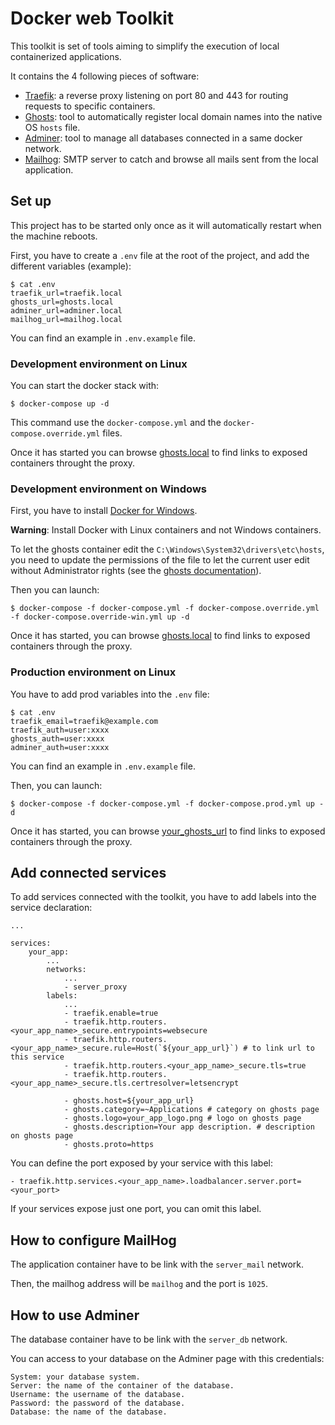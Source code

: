 # Docker web Toolkit

This toolkit is set of tools aiming to simplify the execution of local containerized applications.

It contains the 4 following pieces of software:

- [Traefik](https://doc.traefik.io/traefik/): a reverse proxy listening on port 80 and 443 for routing requests to specific containers.
- [Ghosts](https://github.com/lobre/ghosts): tool to automatically register local domain names into the native OS `hosts` file.
- [Adminer](https://www.adminer.org/): tool to manage all databases connected in a same docker network.
- [Mailhog](https://github.com/mailhog/MailHog): SMTP server to catch and browse all mails sent from the local application.

## Set up

This project has to be started only once as it will automatically restart when the machine reboots.

First, you have to create a `.env` file at the root of the project, and add the different variables (example):

    $ cat .env
    traefik_url=traefik.local
    ghosts_url=ghosts.local
    adminer_url=adminer.local
    mailhog_url=mailhog.local

You can find an example in `.env.example` file.

### Development environment on Linux

You can start the docker stack with:

    $ docker-compose up -d

This command use the `docker-compose.yml` and the `docker-compose.override.yml` files.

Once it has started you can browse [ghosts.local](https://ghosts.local) to find links to exposed containers throught the proxy.

### Development environment on Windows

First, you have to install [Docker for Windows](https://docs.docker.com/docker-for-windows/install/).

**Warning**: Install Docker with Linux containers and not Windows containers.

To let the ghosts container edit the `C:\Windows\System32\drivers\etc\hosts`, you need to update the permissions of the file to let the current user edit without Administrator rights (see the [ghosts documentation](https://github.com/lobre/ghosts/blob/master/README.md)).

Then you can launch:

    $ docker-compose -f docker-compose.yml -f docker-compose.override.yml -f docker-compose.override-win.yml up -d

Once it has started, you can browse [ghosts.local](https://ghosts.local) to find links to exposed containers through the proxy.

### Production environment on Linux

You have to add prod variables into the `.env` file:

    $ cat .env
    traefik_email=traefik@example.com
    traefik_auth=user:xxxx
    ghosts_auth=user:xxxx
    adminer_auth=user:xxxx

You can find an example in `.env.example` file.

Then, you can launch:

    $ docker-compose -f docker-compose.yml -f docker-compose.prod.yml up -d

Once it has started, you can browse [your_ghosts_url](https://your_ghosts_url.com) to find links to exposed containers through the proxy.

## Add connected services

To add services connected with the toolkit, you have to add labels into the service declaration:

    ...

    services:
        your_app:
            ...
            networks:
                ...
                - server_proxy
            labels:
                ...
                - traefik.enable=true
                - traefik.http.routers.<your_app_name>_secure.entrypoints=websecure
                - traefik.http.routers.<your_app_name>_secure.rule=Host(`${your_app_url}`) # to link url to this service
                - traefik.http.routers.<your_app_name>_secure.tls=true
                - traefik.http.routers.<your_app_name>_secure.tls.certresolver=letsencrypt

                - ghosts.host=${your_app_url}
                - ghosts.category=~Applications # category on ghosts page
                - ghosts.logo=your_app_logo.png # logo on ghosts page
                - ghosts.description=Your app description. # description on ghosts page
                - ghosts.proto=https

You can define the port exposed by your service with this label:

    - traefik.http.services.<your_app_name>.loadbalancer.server.port=<your_port>

If your services expose just one port, you can omit this label.

## How to configure MailHog

The application container have to be link with the `server_mail` network.

Then, the mailhog address will be `mailhog` and the port is `1025`.

## How to use Adminer

The database container have to be link with the `server_db` network.

You can access to your database on the Adminer page with this credentials:

    System: your database system.
    Server: the name of the container of the database.
    Username: the username of the database.
    Password: the password of the database.
    Database: the name of the database.
